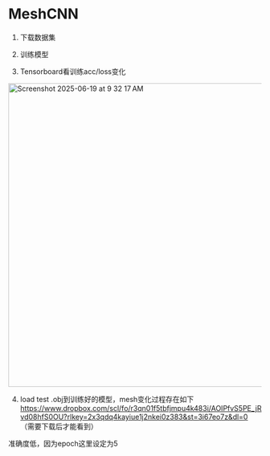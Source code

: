 # MeshCNN
1. 下载数据集

2. 训练模型

3. Tensorboard看训练acc/loss变化
<img width="604" alt="Screenshot 2025-06-19 at 9 32 17 AM" src="https://github.com/user-attachments/assets/81bb2afb-53d9-44f2-bffd-839c5ecccd5a" />

4. load test .obj到训练好的模型，mesh变化过程存在如下
https://www.dropbox.com/scl/fo/r3qn01f5tbfjmpu4k483i/AOIPfvS5PE_jRvd08hfS0OU?rlkey=2x3qdq4kayiue1j2nkei0z383&st=3i67eo7z&dl=0
（需要下载后才能看到）

准确度低，因为epoch这里设定为5
